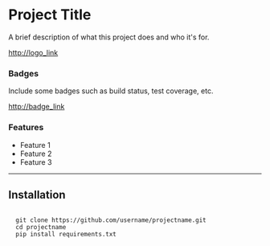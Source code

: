 # Project Title

A brief description of what this project does and who it's for.

<http://logo_link>

### Badges

Include some badges such as build status, test coverage, etc.

<http://badge_link>

### Features
- Feature 1
- Feature 2
- Feature 3
---
## Installation
<pre>
<code>
  git clone https://github.com/username/projectname.git
  cd projectname
  pip install requirements.txt
</code>
</pre>
